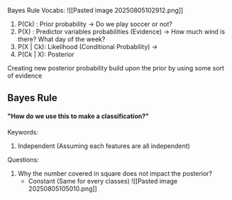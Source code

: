 Bayes Rule Vocabs:
![[Pasted image 20250805102912.png]]
1. P(Ck) : Prior probability -> Do we play soccer or not?
2. P(X) : Predictor variables probabilities (Evidence) -> How much wind is there? What day of the week?
3. P(X | Ck): Likelihood  (Conditional Probability) -> 
4. P(Ck | X): Posterior

Creating new posterior probability build upon the prior by using some sort of evidence

## Bayes Rule

#### "How do we use this to make a classification?"

Keywords:
1. Independent (Assuming each features are all independent)

Questions:
1. Why the number covered in square does not impact the posterior? 
	-  Constant (Same for every classes) ![[Pasted image 20250805105010.png]]

